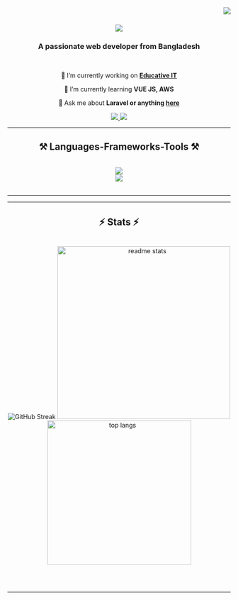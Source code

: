 <img align="right" src="https://visitor-badge.laobi.icu/badge?page_id=sakibboris.sakibboris" />

<h1 align="center">
    <img src="https://readme-typing-svg.herokuapp.com/?font=Righteous&size=35&center=true&vCenter=true&width=500&height=70&duration=4000&lines=Hi+There!+👋;+I'm+Asifuuddoula+Sakib!;" />
</h1>

<h3 align="center">A passionate web developer from Bangladesh</h3>

<br/>

<div align="center">
 
 🔭 I’m currently working on **[Educative IT](https://educativeit.com/)**
 
 🌱 I’m currently learning **VUE JS, AWS**

💬 Ask me about **Laravel or anything [here](https://github.com/sakibboris/sakibboris/issues)**

 </div>
 
<div align="center"> 
  <a href="mailto:asifuddoula76@gmail.com">
    <img src="https://img.shields.io/badge/Gmail-333333?style=for-the-badge&logo=gmail&logoColor=red" />
  </a>
  <a href="https://linkedin.com/in/asifuddoula-sakib" target="_blank">
    <img src="https://img.shields.io/badge/LinkedIn-0077B5?style=for-the-badge&logo=linkedin&logoColor=white" target="_blank" />
  </a>
</div>

 <hr/>
 
<h2 align="center">⚒️ Languages-Frameworks-Tools ⚒️</h2>
<br/>
<div align="center">
    <img src="https://skillicons.dev/icons?i=php,vue,laravel,mysql" /><br>
    <img src="https://skillicons.dev/icons?i=html,css,bootstrap,jquery,js,github" /><br>
</div>

<br/>
<hr/>

<hr/>

<h2 align="center">⚡ Stats ⚡</h2>
<br>
<div align=center>
  <img src="https://streak-stats.demolab.com?user=sakibboris&theme=github-dark-blue&border_radius=5&card_width=390" alt="GitHub Streak" />
  <img width=390 src="https://github-readme-stats.vercel.app/api?username=sakibboris&count_private=true&show_icons=true&theme=react&rank_icon=github&border_radius=10" alt="readme stats" />
  <br/>
  <img width=325 align="center" src="https://github-readme-stats.vercel.app/api/top-langs/?username=sakibboris&langs_count=8&layout=compact&theme=react&border_radius=10" alt="top langs" />
</div>

<br/><br/>

<hr/>
